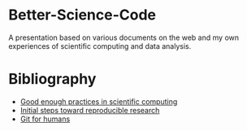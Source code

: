 # Better-Science-Code
A presentation based on various documents on the web and my own experiences of scientific computing and data analysis.

# Bibliography
* [Good enough practices in scientific computing](https://swcarpentry.github.io/good-enough-practices-in-scientific-computing/)
* [Initial steps toward reproducible research ](http://kbroman.org/steps2rr/)
* [Git for humans](https://speakerdeck.com/alicebartlett/git-for-humans)
